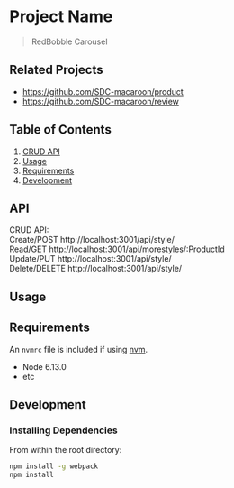# Project Name

> RedBobble Carousel

## Related Projects

  - https://github.com/SDC-macaroon/product
  - https://github.com/SDC-macaroon/review

## Table of Contents

1. [CRUD API](#API)
1. [Usage](#Usage)
1. [Requirements](#requirements)
1. [Development](#development)

## API

CRUD API:<br/>
Create/POST http://localhost:3001/api/style/<br/>
Read/GET http://localhost:3001/api/morestyles/:ProductId<br/>
Update/PUT http://localhost:3001/api/style/<br/>
Delete/DELETE http://localhost:3001/api/style/<br/>

## Usage



## Requirements

An `nvmrc` file is included if using [nvm](https://github.com/creationix/nvm).

- Node 6.13.0
- etc

## Development

### Installing Dependencies

From within the root directory:

```sh
npm install -g webpack
npm install
```


